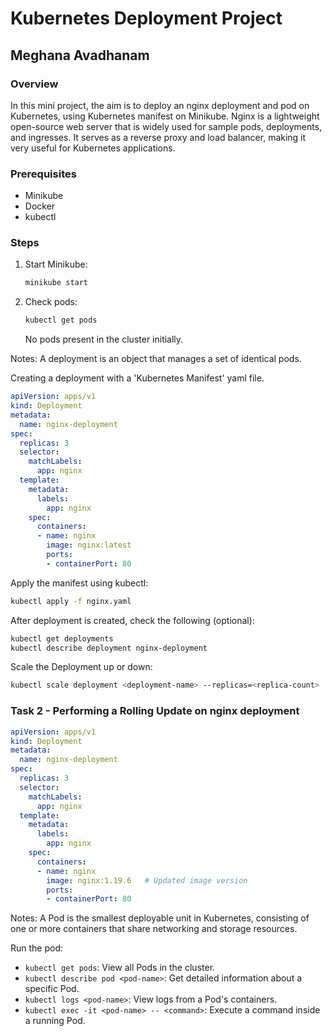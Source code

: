 # Kubernetes Deployment Project

## Meghana Avadhanam

### Overview

In this mini project, the aim is to deploy an nginx deployment and pod on Kubernetes, using Kubernetes manifest on Minikube. Nginx is a lightweight open-source web server that is widely used for sample pods, deployments, and ingresses. It serves as a reverse proxy and load balancer, making it very useful for Kubernetes applications.

### Prerequisites

- Minikube
- Docker
- kubectl

### Steps

1. Start Minikube:
   ```bash
   minikube start
   ```

2. Check pods:
   ```bash
   kubectl get pods
   ```

   No pods present in the cluster initially.

Notes: A deployment is an object that manages a set of identical pods.

Creating a deployment with a 'Kubernetes Manifest' yaml file.

```yaml
apiVersion: apps/v1
kind: Deployment
metadata:
  name: nginx-deployment
spec:
  replicas: 3
  selector:
    matchLabels:
      app: nginx
  template:
    metadata:
      labels:
        app: nginx
    spec:
      containers:
      - name: nginx
        image: nginx:latest
        ports:
        - containerPort: 80
```

Apply the manifest using kubectl:
```bash
kubectl apply -f nginx.yaml
```

After deployment is created, check the following (optional):
```bash
kubectl get deployments
kubectl describe deployment nginx-deployment
```

Scale the Deployment up or down:
```bash
kubectl scale deployment <deployment-name> --replicas=<replica-count>
```

### Task 2 - Performing a Rolling Update on nginx deployment

```yaml
apiVersion: apps/v1
kind: Deployment
metadata:
  name: nginx-deployment
spec:
  replicas: 3
  selector:
    matchLabels:
      app: nginx
  template:
    metadata:
      labels:
        app: nginx
    spec:
      containers:
      - name: nginx
        image: nginx:1.19.6   # Updated image version
        ports:
        - containerPort: 80
```

Notes: A Pod is the smallest deployable unit in Kubernetes, consisting of one or more containers that share networking and storage resources.

Run the pod:

- `kubectl get pods`: View all Pods in the cluster.
- `kubectl describe pod <pod-name>`: Get detailed information about a specific Pod.
- `kubectl logs <pod-name>`: View logs from a Pod's containers.
- `kubectl exec -it <pod-name> -- <command>`: Execute a command inside a running Pod.
